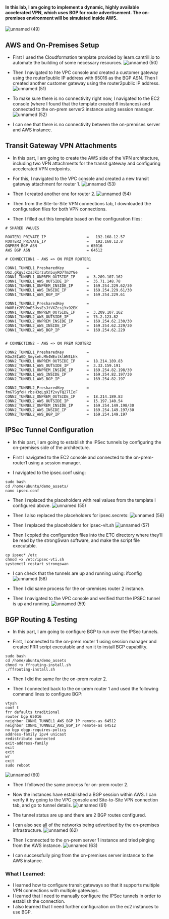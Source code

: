 #### In this lab, I am going to implement a dynamic, highly available accelerated VPN, which uses BGP for route advertisement. The on-premises environment will be simulated inside AWS.
![unnamed (49)](https://github.com/yehjuneheo/AWS_HOL/assets/51499085/d3868d80-28c5-4bb3-a68d-642f1ba1fbc9)

## AWS and On-Premises Setup
* First I used the Cloudformation template provided by learn.cantrill.io to automate the building of some necessary resources.
![unnamed (50)](https://github.com/yehjuneheo/AWS_HOL/assets/51499085/b1dea9dd-3a11-4ba1-90f6-0c54dce1b03b)

* Then I navigated to hte VPC console and created a customer gateway using the router1public IP address with 65016 as the BGP ASN. Then I created another customer gateway using the router2public IP address.
![unnamed (51)](https://github.com/yehjuneheo/AWS_HOL/assets/51499085/a0f9a596-da25-42c6-84b2-9044f5706f57)

* To make sure there is no connectivity right now, I navigated to the EC2 console (where I found that the template created 6 instances) and connected to the on-prem server2 instance using session manager.
![unnamed (52)](https://github.com/yehjuneheo/AWS_HOL/assets/51499085/c94e6400-a44a-4be8-b052-6699c5f5f8e6)
* I can see that there is no connectivity between the on-premises server and AWS instance.


## Transit Gateway VPN Attachments
* In this part, I am going to create the AWS side of the VPN architecture, including two VPN attachments for the transit gateway and configuring accelerated VPN endpoints.

* For this, I navigated to the VPC console and created a new transit gateway attachment for router 1.
![unnamed (53)](https://github.com/yehjuneheo/AWS_HOL/assets/51499085/40632648-e12e-43ec-a8ec-a84d6d135c9e)

* Then I created another one for router 2.
![unnamed (54)](https://github.com/yehjuneheo/AWS_HOL/assets/51499085/9e1f4c2e-f678-4447-8129-265e5f45530a)

* Then from the Site-to-Site VPN connections tab, I downloaded the configuration files for both VPN connections.

* Then I filled out this template based on the configuration files:
````
# SHARED VALUES

ROUTER1_PRIVATE_IP                  =   192.168.12.57
ROUTER2_PRIVATE_IP                  =   192.168.12.8
ONPREM BGP ASN                      = 65016  
AWS BGP ASN                         = 64512  

# CONNECTION1 - AWS => ON PREM ROUTER1

CONN1_TUNNEL1_PresharedKey          =  UGz.gKgyJxzsJKIrzutn5uyRO7Tm3YGe
CONN1_TUNNEL1_ONPREM_OUTSIDE_IP     =  3.209.107.162
CONN1_TUNNEL1_AWS_OUTSIDE_IP        =  35.71.148.78
CONN1_TUNNEL1_ONPREM_INSIDE_IP      =  169.254.229.62/30
CONN1_TUNNEL1_AWS_INSIDE_IP         =  169.254.229.61/30
CONN1_TUNNEL1_AWS_BGP_IP            =  169.254.229.61

CONN1_TUNNEL2_PresharedKey          =  HW0Rir2PD9oE5UssEsJtVXZcsjYx92EK
CONN1_TUNNEL2_ONPREM_OUTSIDE_IP     =  3.209.107.162
CONN1_TUNNEL2_AWS_OUTSIDE_IP        =  75.2.123.82
CONN1_TUNNEL2_ONPREM_INSIDE_IP      =  169.254.62.230/30
CONN1_TUNNEL2_AWS_INSIDE_IP         =  169.254.62.229/30
CONN1_TUNNEL2_AWS_BGP_IP            =  169.254.62.229


# CONNECTION2 - AWS => ON PREM ROUTER2

CONN2_TUNNEL1_PresharedKey          =  KGo2EIaGD_Smyseh.Mh4WExlklWNtLhk
CONN2_TUNNEL1_ONPREM_OUTSIDE_IP     =  18.214.189.83
CONN2_TUNNEL1_AWS_OUTSIDE_IP        =  3.33.159.191
CONN2_TUNNEL1_ONPREM_INSIDE_IP      =  169.254.82.198/30
CONN2_TUNNEL1_AWS_INSIDE_IP         =  169.254.82.197/30
CONN2_TUNNEL1_AWS_BGP_IP            =  169.254.82.197

CONN2_TUNNEL2_PresharedKey          =  fmGTSgfoH_rbsH3qLg9If2vyTQ27lIoF
CONN2_TUNNEL2_ONPREM_OUTSIDE_IP     =  18.214.189.83
CONN2_TUNNEL2_AWS_OUTSIDE_IP        =  15.197.140.54
CONN2_TUNNEL2_ONPREM_INSIDE_IP      =  169.254.149.198/30
CONN2_TUNNEL2_AWS_INSIDE_IP         =  169.254.149.197/30
CONN2_TUNNEL2_AWS_BGP_IP            =  169.254.149.197
````


## IPSec Tunnel Configuration
* In this part, I am going to establish the IPSec tunnels by configuring the on-premises side of the architecture.

* First I navigated to the EC2 console and connected to the on-prem-router1 using a session manager.
* I navigated to the ipsec.conf using:
````
sudo bash
cd /home/ubuntu/demo_assets/
nano ipsec.conf
````

* Then I replaced the placeholders with real values from the template I configured above.
![unnamed (55)](https://github.com/yehjuneheo/AWS_HOL/assets/51499085/d1dfca20-f69c-476b-91d9-e3a179f3fbfc)

* Then I also replaced the placeholders for ipsec.secrets:
![unnamed (56)](https://github.com/yehjuneheo/AWS_HOL/assets/51499085/849f77f5-a923-4968-9176-04c372e94d6a)

* Then I replaced the placeholders for ipsec-vit.sh
![unnamed (57)](https://github.com/yehjuneheo/AWS_HOL/assets/51499085/22fca632-3bfc-4dd0-9371-3957bf5257b6)

* Then I copied the configuration files into the ETC directory where they’ll be read by the strongSwan software, and make the script file executable.
````
cp ipsec* /etc
chmod +x /etc/ipsec-vti.sh
systemctl restart strongswan
````

* I can check that the tunnels are up and running using: ifconfig
![unnamed (58)](https://github.com/yehjuneheo/AWS_HOL/assets/51499085/e2b69b87-4026-4149-8cd0-229d982e0c5a)

* Then I did same process for the on-premises router 2 instance.
* Then I navigated to the VPC console and verified that the IPSEC tunnel is up and running.
![unnamed (59)](https://github.com/yehjuneheo/AWS_HOL/assets/51499085/79940253-9e0f-4967-b168-aff83d954590)


## BGP Routing & Testing
* In this part, I am going to configure BGP to run over the IPSec tunnels.

* First, I connected to the on-prem router 1 using session manager and created FRR script executable and ran it to install BGP capability.
````
sudo bash
cd /home/ubuntu/demo_assets
chmod +x ffrouting-install.sh
./ffrouting-install.sh
````

* Then I did the same for the on-prem router 2.

* Then I connected back to the on-prem router 1 and used the following command lines to configure BGP:
````
vtysh
conf t
frr defaults traditional
router bgp 65016
neighbor CONN1_TUNNEL1_AWS_BGP_IP remote-as 64512
neighbor CONN1_TUNNEL2_AWS_BGP_IP remote-as 64512
no bgp ebgp-requires-policy
address-family ipv4 unicast
redistribute connected
exit-address-family
exit
exit
wr
exit
sudo reboot
````

![unnamed (60)](https://github.com/yehjuneheo/AWS_HOL/assets/51499085/8e702be5-6b37-4cc4-97b4-eeafd0d6d91f)

* Then I followed the same process for on-prem router 2.
* Now the instances have established a BGP session within AWS. I can verify it by going to the VPC console and Site-to-Site VPN connection tab, and go to tunnel details.
![unnamed (61)](https://github.com/yehjuneheo/AWS_HOL/assets/51499085/0b48aa3f-d7dd-48d4-b619-9c5b7d12af37)
* The tunnel status are up and there are 2 BGP routes configured.

* I can also see all of the networks being advertised by the on-premises infrastructure.
![unnamed (62)](https://github.com/yehjuneheo/AWS_HOL/assets/51499085/82fa7bc4-c224-4d43-a772-0c0c91876a71)

* Then I connected to the on-prem server 1 instance and tried pinging from the AWS instance.
![unnamed (63)](https://github.com/yehjuneheo/AWS_HOL/assets/51499085/ef1c3084-8af0-4658-a2cf-df93a7a487ea)
* I can successfully ping from the on-premises server instance to the AWS instance.

### What I Learned:
* I learned how to configure transit gateways so that it supports multiple VPN connections with multiple gateways.
* I learned that I need to manually configure the IPSec tunnels in order to establish the connection.
* I also learned that I need further configuration on the ec2 instances to use BGP.



